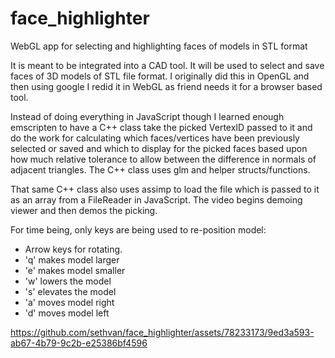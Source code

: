 # face_highlighter

WebGL app for selecting and highlighting faces of models in STL format

It is meant to be integrated into a CAD tool. It will be used to select and save faces of 3D models of STL file format. I originally did this in OpenGL and then using google I redid it in WebGL as friend needs it for a browser based tool.  

Instead of doing everything in JavaScript though I learned enough emscripten to have a C++ class take the picked VertexID passed to it and do the work for calculating which faces/vertices have been previously selected or saved and which to display for the picked faces based upon how much relative tolerance to allow between the difference in normals of adjacent triangles. The C++ class uses glm and helper structs/functions.  

That same C++ class also uses assimp to load the file which is passed to it as an array from a FileReader in JavaScript.
The video begins demoing viewer and then demos the picking.

For time being, only keys are being used to re-position model:  

* Arrow keys for rotating.  
* 'q' makes model larger  
* 'e' makes model smaller  
* 'w' lowers the model  
* 's' elevates the model  
* 'a' moves model right  
* 'd' moves model left

https://github.com/sethvan/face_highlighter/assets/78233173/9ed3a593-ab67-4b79-9c2b-e25386bf4596
